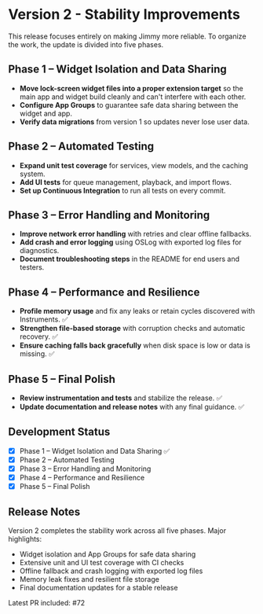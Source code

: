 # Version 2 - Stability Improvements

This release focuses entirely on making Jimmy more reliable. To organize the work, the update is divided into five phases.

## Phase 1 – Widget Isolation and Data Sharing
- **Move lock-screen widget files into a proper extension target** so the main app and widget build cleanly and can't interfere with each other.
- **Configure App Groups** to guarantee safe data sharing between the widget and app.
- **Verify data migrations** from version 1 so updates never lose user data.

## Phase 2 – Automated Testing
- **Expand unit test coverage** for services, view models, and the caching system.
- **Add UI tests** for queue management, playback, and import flows.
- **Set up Continuous Integration** to run all tests on every commit.

## Phase 3 – Error Handling and Monitoring
- **Improve network error handling** with retries and clear offline fallbacks.
- **Add crash and error logging** using OSLog with exported log files for diagnostics.
- **Document troubleshooting steps** in the README for end users and testers.

## Phase 4 – Performance and Resilience
- **Profile memory usage** and fix any leaks or retain cycles discovered with Instruments. ✅
- **Strengthen file-based storage** with corruption checks and automatic recovery. ✅
- **Ensure caching falls back gracefully** when disk space is low or data is missing. ✅

## Phase 5 – Final Polish
- **Review instrumentation and tests** and stabilize the release. ✅
- **Update documentation and release notes** with any final guidance. ✅

## Development Status

- [x] Phase 1 – Widget Isolation and Data Sharing ✅
- [x] Phase 2 – Automated Testing
- [x] Phase 3 – Error Handling and Monitoring
- [x] Phase 4 – Performance and Resilience
- [x] Phase 5 – Final Polish

## Release Notes

Version 2 completes the stability work across all five phases. Major highlights:

- Widget isolation and App Groups for safe data sharing
- Extensive unit and UI test coverage with CI checks
- Offline fallback and crash logging with exported log files
- Memory leak fixes and resilient file storage
- Final documentation updates for a stable release

Latest PR included: #72
